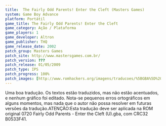 ```yaml
---
title:  The Fairly Odd Parents! Enter the Cleft (Masters Games)
system: Game Boy Advance
platform: Portátil
game_title: The Fairly Odd Parents! Enter the Cleft
game_category: Ação / Plataforma
game_players: 1
game_developer: Altron
game_publisher: THQ
game_release_date: 2002
patch_group: Masters Games
patch_site: http://www.mastersgames.com.br/
patch_version: ???
patch_release: 01/05/2009
patch_type: IPS
patch_progress: 100%
patch_images: [http://www.romhackers.org/imagens/traducoes/%5BGBA%5D%20Fairly%20Odd%20Parents%20-%20Enter%20the%20Cleft%20-%20Masters%20Games%20-%201.png,http://www.romhackers.org/imagens/traducoes/%5BGBA%5D%20Fairly%20Odd%20Parents%20-%20Enter%20the%20Cleft%20-%20Masters%20Games%20-%202.png,http://www.romhackers.org/imagens/traducoes/%5BGBA%5D%20Fairly%20Odd%20Parents%20-%20Enter%20the%20Cleft%20-%20Masters%20Games%20-%203.png]
---
```

Uma boa tradução. Os textos estão traduzidos, mas não estão acentuados, e nenhum gráfico foi editado. Nota-se pequenos erros ortográficos em alguns momentos, mas nada que o autor não possa resolver em futuras versões da tradução.ATENÇÃO:Esta tradução deve ser aplicada na ROM original 0720 Fairly Odd Parents - Enter the Cleft (U).gba, com CRC32 B0533F41.
